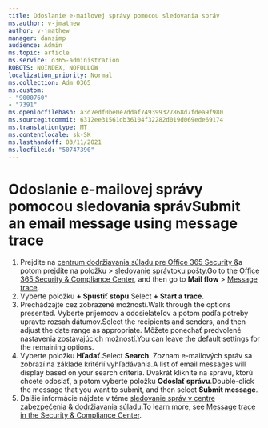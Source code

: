 ```yaml
---
title: Odoslanie e-mailovej správy pomocou sledovania správ
ms.author: v-jmathew
author: v-jmathew
manager: dansimp
audience: Admin
ms.topic: article
ms.service: o365-administration
ROBOTS: NOINDEX, NOFOLLOW
localization_priority: Normal
ms.collection: Adm_O365
ms.custom:
- "9000760"
- "7391"
ms.openlocfilehash: a3d7edf0be0e7ddaf749399327868d7fdea9f980
ms.sourcegitcommit: 6312ee31561db36104f32282d019d069ede69174
ms.translationtype: MT
ms.contentlocale: sk-SK
ms.lasthandoff: 03/11/2021
ms.locfileid: "50747390"
---
```

# <a name="submit-an-email-message-using-message-trace"></a><span data-ttu-id="054be-102">Odoslanie e-mailovej správy pomocou sledovania správ</span><span class="sxs-lookup"><span data-stu-id="054be-102">Submit an email message using message trace</span></span>

1. <span data-ttu-id="054be-103">Prejdite na [centrum dodržiavania súladu pre Office 365 Security &](https://go.microsoft.com/fwlink/p/?linkid=2077143)a potom prejdite na položku   >  [sledovanie správ](https://go.microsoft.com/fwlink/?linkid=2101048)toku pošty.</span><span class="sxs-lookup"><span data-stu-id="054be-103">Go to the [Office 365 Security & Compliance Center](https://go.microsoft.com/fwlink/p/?linkid=2077143), and then go to **Mail flow** > [Message trace](https://go.microsoft.com/fwlink/?linkid=2101048).</span></span>
2. <span data-ttu-id="054be-104">Vyberte položku **+ Spustiť stopu**.</span><span class="sxs-lookup"><span data-stu-id="054be-104">Select **+ Start a trace**.</span></span>
3. <span data-ttu-id="054be-105">Prechádzajte cez zobrazené možnosti.</span><span class="sxs-lookup"><span data-stu-id="054be-105">Walk through the options presented.</span></span> <span data-ttu-id="054be-106">Vyberte príjemcov a odosielateľov a potom podľa potreby upravte rozsah dátumov.</span><span class="sxs-lookup"><span data-stu-id="054be-106">Select the recipients and senders, and then adjust the date range as appropriate.</span></span> <span data-ttu-id="054be-107">Môžete ponechať predvolené nastavenia zostávajúcich možností.</span><span class="sxs-lookup"><span data-stu-id="054be-107">You can leave the default settings for the remaining options.</span></span>
4. <span data-ttu-id="054be-108">Vyberte položku **Hľadať**.</span><span class="sxs-lookup"><span data-stu-id="054be-108">Select **Search**.</span></span> <span data-ttu-id="054be-109">Zoznam e-mailových správ sa zobrazí na základe kritérií vyhľadávania.</span><span class="sxs-lookup"><span data-stu-id="054be-109">A list of email messages will display based on your search criteria.</span></span> <span data-ttu-id="054be-110">Dvakrát kliknite na správu, ktorú chcete odoslať, a potom vyberte položku **Odoslať správu**.</span><span class="sxs-lookup"><span data-stu-id="054be-110">Double-click the message that you want to submit, and then select **Submit message**.</span></span>
5. <span data-ttu-id="054be-111">Ďalšie informácie nájdete v téme [sledovanie správ v centre zabezpečenia & dodržiavania súladu](https://go.microsoft.com/fwlink/?linkid=2101557).</span><span class="sxs-lookup"><span data-stu-id="054be-111">To learn more, see [Message trace in the Security & Compliance Center](https://go.microsoft.com/fwlink/?linkid=2101557).</span></span>
